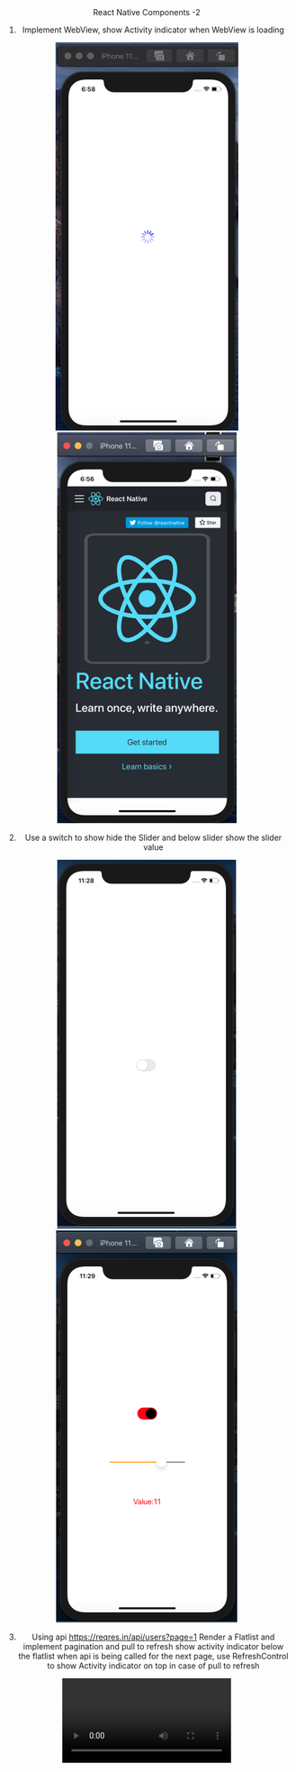 <Div align="center"> React Native Components -2 <Div>

1. Implement WebView, show Activity indicator when WebView is loading

![WebView1](./src/assets/WebView1.png)
![WebView2](./src/assets/WebView2.png)

2. Use a switch to show hide the Slider and below slider show the slider value

![switch1](./src/assets/switch1.png)
![switch2](./src/assets/switch2.png)

3. Using api https://reqres.in/api/users?page=1 Render a Flatlist and implement pagination and pull to refresh show activity indicator below the flatlist when api is being called for the next page, use RefreshControl to show Activity indicator on top in case of pull to refresh

![flatlist](./src/assets/flatlist.mov)